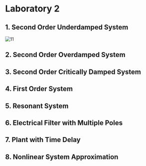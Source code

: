 # Laboratory 2

## 1. Second Order Underdamped System
![11](https://github.com/ImangTimang/CSE_StepResponse_MexE_3201_Group11_2024/assets/157549014/8c440edc-cf56-4f51-baa6-18fbde28f9eb)

## 2. Second Order Overdamped System

## 3. Second Order Critically Damped System

## 4. First Order System

## 5. Resonant System

## 6. Electrical Filter with Multiple Poles

## 7. Plant with Time Delay

## 8. Nonlinear System Approximation

